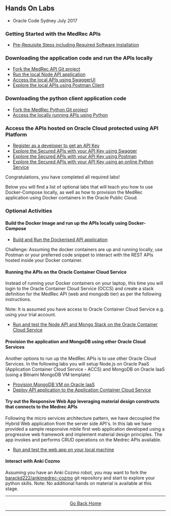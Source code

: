 ## Hands On Labs

- Oracle Code Sydney July 2017

### Getting Started with the MedRec APIs

- [Pre-Requisite Steps including Required Software Installation](./assets/handsonlabs/prerequisites.md)  

### Downloading the application code and run the APIs locally

- [Fork the MedRec API Git project](./assets/handsonlabs/forkthemedrecapigitrepo.md) 
- [Run the local Node API application](./assets/handsonlabs/runtheapislocally.md)
- [Access the local APIs using SwaggerUI](./assets/handsonlabs/exploretheapis-1.md)
- [Explore the local APIs using Postman Client](./assets/handsonlabs/exploretheapis-3.md)

### Downloading the python client application code 

- [Fork the MedRec Python Git project](./assets/handsonlabs/forkthemedrecpythongitrepo.md) 
- [Access the locally running APIs using Python](./assets/handsonlabs/exploretheapis-2.md)

### Access the APIs hosted on Oracle Cloud protected using API Platform
- [Register as a developer to get an API Key](./assets/handsonlabs/exploretheapis-5a.md)
- [Explore the Secured APIs with your API Key using Swagger](./assets/handsonlabs/exploretheapis-5.md)
- [Explore the Secured APIs with your API Key using Postman](./assets/handsonlabs/exploretheapis-6.md)
- [Explore the Secured APIs with your API Key using an online Python Service](./assets/handsonlabs/exploretheapis-4.md)


Congratulations, you have completed all required labs!

Below you will find a list of optional labs that will teach you how to use Docker-Compose locally, as well as how to provision the MedRec application using Docker containers in the Oracle Public Cloud.


### Optional Activities 

#### Build the Docker Image and run up the APIs locally using Docker-Compose

- [Build and Run the Dockerised API application](./assets/handsonlabs/buildthedockerimage.md)

Challenge: Assuming the docker containers are up and running locally, use Postman or your preferred code snippet to interact with the REST APIs hosted inside your Docker container.


#### Running the APIs on the Oracle Container Cloud Service

Instead of running your Docker containers on your laptop, this time you will login to the Oracle Container Cloud Service (OCCS) and create a stack definition for the MedRec API (web and mongodb tier) as per the following instructions. 

Note: It is assumed you have access to Oracle Container Cloud Service e.g. using your trial account.

- [Run and test the Node API and Mongo Stack on the Oracle Container Cloud Service](./assets/handsonlabs/createtheoccsstack.md)


#### Provision the application and MongoDB using other Oracle Cloud Services

Another options to run up the MedRec APIs is to use other Oracle Cloud Services.
In the following labs you will setup Node.js on Oracle PaaS (Application Container Cloud Service - ACCS) and MongoDB on Oracle IaaS (using a Bitnami MongoDB VM template)

- [Provision MongoDB VM on Oracle IaaS](./assets/handsonlabs/mongodboniaas.md)
- [Deploy API application to the Application Container Cloud Service](./assets/handsonlabs/medrecapisonaccs.md)


#### Try out the Responsive Web App leveraging material design constructs that connects to the Medrec APIs

Following the micro services architecture pattern, we have decoupled the Hybrid Web application from the server side API's. In this lab we have provided a sample responsive mbile first web application developed using a progressive web framework and implement material design principles. The app invokes and performs CRUD operations on the Medrec APIs available.

- [Run and test the web app on your local machine](./assets/handsonlabs/medrecui.md)


#### Interact with Anki Cozmo

Assuming you have an Anki Cozmo robot, you may want to fork the [barackd222/ankimedrec-cozmo]("https://github.com/barackd222/ankimedrec-cozmo") git repository and start to explore your python skills. 
Note: No additional hands on material is available at this stage.

<hr />
<center>
<a href="index" class="btn" >Go Back Home</a>
</center>
<hr />

